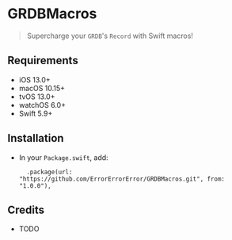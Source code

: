 # GRDBMacros
> Supercharge your `GRDB`'s `Record` with Swift macros!

## Requirements
- iOS 13.0+
- macOS 10.15+
- tvOS 13.0+
- watchOS 6.0+
- Swift 5.9+

## Installation
- In your `Package.swift`, add:
  ```
    .package(url: "https://github.com/ErrorErrorError/GRDBMacros.git", from: "1.0.0"),
  ```

## Credits
- TODO
